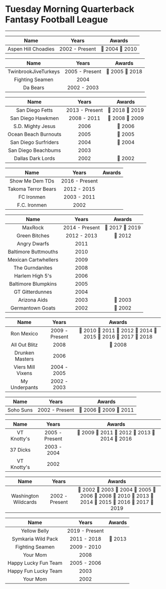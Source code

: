 # Tuesday Morning Quarterback Fantasy Football League

---

|        Name         |     Years      |            Awards             |
| :-----------------: | :------------: | :---------------------------: |
| Aspen Hill Choadies | 2002 - Present | &#x1F949; 2004 &#x1F949; 2010 |

|         Name         |     Years      |            Awards             |
| :------------------: | :------------: | :---------------------------: |
| TwinbrookJiveTurkeys | 2005 - Present | &#x1F949; 2005 &#x1F949; 2018 |
|   Fighting Seamen    |      2004      |                               |
|       Da Bears       |  2002 - 2003   |                               |

|         Name         |     Years      |            Awards             |
| :------------------: | :------------: | :---------------------------: |
|   San Diego Fetts    | 2013 - Present | &#x1F947; 2018 &#x1F947; 2019 |
|  San Diego Hawkmen   |  2008 - 2011   | &#x1F947; 2008 &#x1F948; 2009 |
|  S.D. Mighty Jesus   |      2006      |        &#x1F947; 2006         |
| Ocean Beach Burnouts |      2005      |        &#x1F948; 2005         |
| San Diego Surfriders |      2004      |        &#x1F947; 2004         |
| San Diego Beachbums  |      2003      |                               |
|  Dallas Dark Lords   |      2002      |        &#x1F947; 2002         |

|        Name         |     Years      | Awards |
| :-----------------: | :------------: | :----: |
|   Show Me Dem TDs   | 2016 - Present |        |
| Takoma Terror Bears |  2012 - 2015   |        |
|     FC Ironmen      |  2003 - 2011   |        |
|    F.C. Ironmen     |      2002      |        |

|         Name         |     Years      |            Awards             |
| :------------------: | :------------: | :---------------------------: |
|       MaxRock        | 2014 - Present | &#x1F949; 2017 &#x1F949; 2019 |
|    Green Bitches     |  2012 - 2013   |        &#x1F948; 2012         |
|     Angry Dwarfs     |      2011      |                               |
| Baltimore Buttmouths |      2010      |                               |
| Mexican Cartwhellers |      2009      |                               |
|   The Gurndanites    |      2008      |                               |
|   Harlem High 5's    |      2006      |                               |
| Baltimore Blumpkins  |      2005      |                               |
|   GT Gitterdunnes    |      2004      |                               |
|     Arizona Aids     |      2003      |        &#x1F949; 2003         |
|   Germantown Goats   |      2002      |        &#x1F949; 2002         |

|       Name        |     Years      |                                                         Awards                                                          |
| :---------------: | :------------: | :---------------------------------------------------------------------------------------------------------------------: |
|    Ron Mexico     | 2009 - Present | &#x1F948; 2010 &#x1F947; 2011 &#x1F947; 2012 &#x1F947; 2014 &#x1F948; 2015 &#x1F948; 2016 &#x1F948; 2017 &#x1F948; 2018 |
|   All Out Blitz   |      2008      |                                                     &#x1F948; 2008                                                      |
|  Drunken Masters  |      2006      |                                                                                                                         |
| Viers Mill Vixens |  2004 - 2005   |                                                                                                                         |
|   My Underpants   |  2002 - 2003   |                                                                                                                         |

|   Name    |     Years      |                    Awards                    |
| :-------: | :------------: | :------------------------------------------: |
| Soho Suns | 2002 - Present | &#x1F949; 2006 &#x1F949; 2009 &#x1F948; 2011 |

|    Name     |     Years      |                                          Awards                                           |
| :---------: | :------------: | :---------------------------------------------------------------------------------------: |
| VT Knotty's | 2005 - Present | &#x1F947; 2009 &#x1F949; 2011 &#x1F949; 2012 &#x1F948; 2013 &#x1F948; 2014 &#x1F947; 2016 |
|  37 Dicks   |  2003 - 2004   |                                                                                           |
| VT Knotty's |      2002      |                                                                                           |

|         Name         |     Years      |                                                                                               Awards                                                                                               |
| :------------------: | :------------: | :------------------------------------------------------------------------------------------------------------------------------------------------------------------------------------------------: |
| Washington Wildcards | 2002 - Present | &#x1F948; 2002 &#x1F948; 2003 &#x1F948; 2004 &#x1F947; 2005 &#x1F948; 2006 &#x1F949; 2008 &#x1F947; 2010 &#x1F947; 2013 &#x1F949; 2014 &#x1F947; 2015 &#x1F949; 2016 &#x1F947; 2017 &#x1F948; 2019 |

|         Name         |     Years      |     Awards     |
| :------------------: | :------------: | :------------: |
|     Yellow Belly     | 2019 - Present |                |
|  Symkaria Wild Pack  |  2011 - 2018   | &#x1F949; 2013 |
|   Fighting Seamen    |  2009 - 2010   |                |
|       Your Mom       |      2008      |                |
| Happy Lucky Fun Team |  2005 - 2006   |                |
| Happy Fun Lucky Team |      2003      |                |
|       Your Mom       |      2002      |                |
